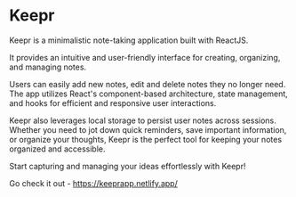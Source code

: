 # Keepr
Keepr is a minimalistic note-taking application built with ReactJS.

It provides an intuitive and user-friendly interface for creating, organizing, and managing notes. 

Users can easily add new notes, edit and delete notes they no longer need. The app utilizes React's component-based architecture, state management, and hooks for efficient and responsive user interactions.

Keepr also leverages local storage to persist user notes across sessions. Whether you need to jot down quick reminders, save important information, or organize your thoughts, Keepr is the perfect tool for keeping your notes organized and accessible. 

Start capturing and managing your ideas effortlessly with Keepr!

Go check it out - https://keeprapp.netlify.app/
